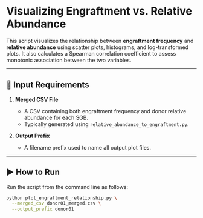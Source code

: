 # Visualizing Engraftment vs. Relative Abundance

This script visualizes the relationship between **engraftment frequency** and **relative abundance** using scatter plots, histograms, and log-transformed plots. It also calculates a Spearman correlation coefficient to assess monotonic association between the two variables.

---

## 🔧 Input Requirements

1. **Merged CSV File**  
   - A CSV containing both engraftment frequency and donor relative abundance for each SGB.
   - Typically generated using `relative_abundance_to_engraftment.py`.

2. **Output Prefix**  
   - A filename prefix used to name all output plot files.

---

## ▶️ How to Run

Run the script from the command line as follows:

```bash
python plot_engraftment_relationship.py \
  --merged_csv donor01_merged.csv \
  --output_prefix donor01

